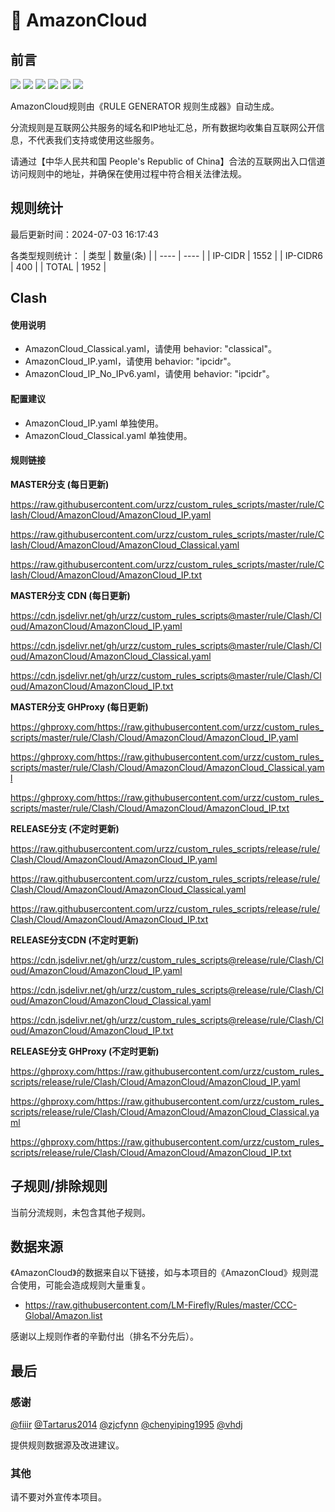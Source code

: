 # 🧸 AmazonCloud

## 前言

![](https://shields.io/badge/-移除重复规则-ff69b4) ![](https://shields.io/badge/-DOMAIN与DOMAIN--SUFFIX合并-green) ![](https://shields.io/badge/-DOMAIN--SUFFIX间合并-critical) ![](https://shields.io/badge/-DOMAIN与DOMAIN--KEYWORD合并-9cf) ![](https://shields.io/badge/-DOMAIN--SUFFIX与DOMAIN--KEYWORD合并-blue) ![](https://shields.io/badge/-IP--CIDR(6)合并-blueviolet) 

AmazonCloud规则由《RULE GENERATOR 规则生成器》自动生成。

分流规则是互联网公共服务的域名和IP地址汇总，所有数据均收集自互联网公开信息，不代表我们支持或使用这些服务。

请通过【中华人民共和国 People's Republic of China】合法的互联网出入口信道访问规则中的地址，并确保在使用过程中符合相关法律法规。

## 规则统计

最后更新时间：2024-07-03 16:17:43

各类型规则统计：
| 类型 | 数量(条)  | 
| ---- | ----  |
| IP-CIDR | 1552  | 
| IP-CIDR6 | 400  | 
| TOTAL | 1952  | 


## Clash 

#### 使用说明
- AmazonCloud_Classical.yaml，请使用 behavior: "classical"。
- AmazonCloud_IP.yaml，请使用 behavior: "ipcidr"。
- AmazonCloud_IP_No_IPv6.yaml，请使用 behavior: "ipcidr"。

#### 配置建议
- AmazonCloud_IP.yaml 单独使用。
- AmazonCloud_Classical.yaml 单独使用。

#### 规则链接
**MASTER分支 (每日更新)**

https://raw.githubusercontent.com/urzz/custom_rules_scripts/master/rule/Clash/Cloud/AmazonCloud/AmazonCloud_IP.yaml

https://raw.githubusercontent.com/urzz/custom_rules_scripts/master/rule/Clash/Cloud/AmazonCloud/AmazonCloud_Classical.yaml

https://raw.githubusercontent.com/urzz/custom_rules_scripts/master/rule/Clash/Cloud/AmazonCloud/AmazonCloud_IP.txt

**MASTER分支 CDN (每日更新)**

https://cdn.jsdelivr.net/gh/urzz/custom_rules_scripts@master/rule/Clash/Cloud/AmazonCloud/AmazonCloud_IP.yaml

https://cdn.jsdelivr.net/gh/urzz/custom_rules_scripts@master/rule/Clash/Cloud/AmazonCloud/AmazonCloud_Classical.yaml

https://cdn.jsdelivr.net/gh/urzz/custom_rules_scripts@master/rule/Clash/Cloud/AmazonCloud/AmazonCloud_IP.txt

**MASTER分支 GHProxy (每日更新)**

https://ghproxy.com/https://raw.githubusercontent.com/urzz/custom_rules_scripts/master/rule/Clash/Cloud/AmazonCloud/AmazonCloud_IP.yaml

https://ghproxy.com/https://raw.githubusercontent.com/urzz/custom_rules_scripts/master/rule/Clash/Cloud/AmazonCloud/AmazonCloud_Classical.yaml

https://ghproxy.com/https://raw.githubusercontent.com/urzz/custom_rules_scripts/master/rule/Clash/Cloud/AmazonCloud/AmazonCloud_IP.txt

**RELEASE分支 (不定时更新)**

https://raw.githubusercontent.com/urzz/custom_rules_scripts/release/rule/Clash/Cloud/AmazonCloud/AmazonCloud_IP.yaml

https://raw.githubusercontent.com/urzz/custom_rules_scripts/release/rule/Clash/Cloud/AmazonCloud/AmazonCloud_Classical.yaml

https://raw.githubusercontent.com/urzz/custom_rules_scripts/release/rule/Clash/Cloud/AmazonCloud/AmazonCloud_IP.txt

**RELEASE分支CDN (不定时更新)**

https://cdn.jsdelivr.net/gh/urzz/custom_rules_scripts@release/rule/Clash/Cloud/AmazonCloud/AmazonCloud_IP.yaml

https://cdn.jsdelivr.net/gh/urzz/custom_rules_scripts@release/rule/Clash/Cloud/AmazonCloud/AmazonCloud_Classical.yaml

https://cdn.jsdelivr.net/gh/urzz/custom_rules_scripts@release/rule/Clash/Cloud/AmazonCloud/AmazonCloud_IP.txt

**RELEASE分支 GHProxy (不定时更新)**

https://ghproxy.com/https://raw.githubusercontent.com/urzz/custom_rules_scripts/release/rule/Clash/Cloud/AmazonCloud/AmazonCloud_IP.yaml

https://ghproxy.com/https://raw.githubusercontent.com/urzz/custom_rules_scripts/release/rule/Clash/Cloud/AmazonCloud/AmazonCloud_Classical.yaml

https://ghproxy.com/https://raw.githubusercontent.com/urzz/custom_rules_scripts/release/rule/Clash/Cloud/AmazonCloud/AmazonCloud_IP.txt

## 子规则/排除规则


当前分流规则，未包含其他子规则。

## 数据来源

《AmazonCloud》的数据来自以下链接，如与本项目的《AmazonCloud》规则混合使用，可能会造成规则大量重复。

- https://raw.githubusercontent.com/LM-Firefly/Rules/master/CCC-Global/Amazon.list


感谢以上规则作者的辛勤付出（排名不分先后）。

## 最后

### 感谢

[@fiiir](https://github.com/fiiir) [@Tartarus2014](https://github.com/Tartarus2014) [@zjcfynn](https://github.com/zjcfynn) [@chenyiping1995](https://github.com/chenyiping1995) [@vhdj](https://github.com/vhdj)

提供规则数据源及改进建议。

### 其他

请不要对外宣传本项目。